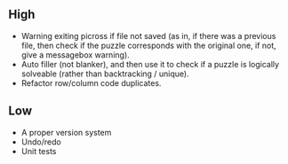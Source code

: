  High
------
- Warning exiting picross if file not saved
    (as in, if there was a previous file, then check if the puzzle corresponds with the original one,
    if not, give a messagebox warning).
- Auto filler (not blanker), and then use it to check if a puzzle is logically solveable (rather than backtracking / unique).
- Refactor row/column code duplicates.


 Low
-----
- A proper version system
- Undo/redo
- Unit tests
